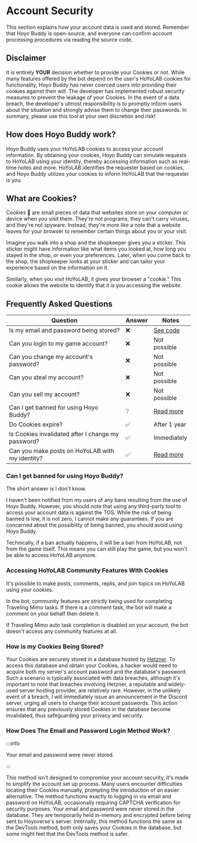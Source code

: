 # Account Security

This section explains how your account data is used and stored. Remember that Hoyo Buddy is open-source, and everyone can confirm account processing procedures via reading the source code.

## Disclaimer

It is entirely **YOUR** decision whether to provide your Cookies or not. While many features offered by the bot depend on the user's HoYoLAB cookies for functionality, Hoyo Buddy has never coerced users into providing their cookies against their will. The developer has implemented robust security measures to prevent the leakage of your Cookies. In the event of a data breach, the developer's utmost responsibility is to promptly inform users about the situation and strongly advise them to change their passwords. In summary, please use this tool at your own discretion and risk!

## How does Hoyo Buddy work?

Hoyo Buddy uses your HoYoLAB cookies to access your account information. By obtaining your cookies, Hoyo Buddy can simulate requests to HoYoLAB using your identity, thereby accessing information such as real-time notes and more. HoYoLAB identifies the requester based on cookies, and Hoyo Buddy utilizes your cookies to inform HoYoLAB that the requester is you.

## What are Cookies?

Cookies 🍪 are small pieces of data that websites store on your computer or device when you visit them. They're not programs, they can't carry viruses, and they're not spyware. Instead, they're more like a note that a website leaves for your browser to remember certain things about you or your visit.

Imagine you walk into a shop and the shopkeeper gives you a sticker. This sticker might have information like what items you looked at, how long you stayed in the shop, or even your preferences. Later, when you come back to the shop, the shopkeeper looks at your sticker and can tailor your experience based on the information on it.

Similarly, when you visit HoYoLAB, it gives your browser a "cookie." This cookie allows the website to identify that it is you accessing the website.

## Frequently Asked Questions

| Question | Answer | Notes |
|---|---|---|
| Is my email and password being stored? | ❌ | [See code](https://github.com/seriaati/hoyo-buddy/blob/main/hoyo_buddy/web_app/pages/finish.py) |
| Can you login to my game account? | ❌ | Not possible |
| Can you change my account's password? | ❌ | Not possible |
| Can you steal my account? | ❌ | Not possible |
| Can you sell my account? | ❌ | Not possible |
| Can I get banned for using Hoyo Buddy? | ❔ | [Read more](#can-i-get-banned-for-using-hoyo-buddy) |
| Do Cookies expire? | ✅ | After 1 year |
| Is Cookies invalidated after I change my password? | ✅ | Immediately |
| Can you make posts on HoYoLAB with my identity? | ✅ | [Read more](#accessing-hoyolab-community-features-with-cookies) |

### Can I get banned for using Hoyo Buddy?

The short answer is I don't know.

I haven't been notified from my users of any bans resulting from the use of Hoyo Buddy. However, you should note that using any third-party tool to access your account data is against the TOS. While the risk of being banned is low, it is not zero, I cannot make any guarantees. If you are concerned about the possibility of being banned, you should avoid using Hoyo Buddy.

Technically, if a ban actually happens, it will be a ban from HoYoLAB, not from the game itself. This means you can still play the game, but you won't be able to access HoYoLAB anymore.

### Accessing HoYoLAB Community Features With Cookies

It's possible to make posts, comments, replis, and join topics on HoYoLAB using your cookies.

In the bot, community features are strictly being used for completing Traveling Mimo tasks. If there is a comment task, the bot will make a comment on your behalf then delete it.

If Traveling Mimo auto task completion is disabled on your account, the bot doesn't access any community features at all.

### How is my Cookies Being Stored?

Your Cookies are securely stored in a database hosted by [Hetzner](https://www.hetzner.com/). To access this database and obtain your Cookies, a hacker would need to acquire both my server's account password and the database's password. Such a scenario is typically associated with data breaches, although it's important to note that breaches involving Hetzner, a reputable and widely-used server hosting provider, are relatively rare. However, in the unlikely event of a breach, I will immediately issue an announcement in the Discord server, urging all users to change their account passwords. This action ensures that any previously stored Cookies in the database become invalidated, thus safeguarding your privacy and security.

### How Does The Email and Password Login Method Work?

:::info

Your email and password were never stored.

:::

This method isn't designed to compromise your account security, it's made to simplify the account set up process. Many users encounter difficulties locating their Cookies manually, prompting the introduction of an easier alternative. The method functions exactly to logging in via email and password on HoYoLAB, occasionally requiring CAPTCHA verification for security purposes. Your email and password were never stored in the database. They are temporarily held in-memory and encrypted before being sent to Hoyoverse's server. Internally, this method functions the same as the DevTools method, both only saves your Cookies in the database, but some might feel that the DevTools method is safer.
